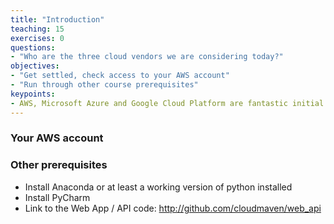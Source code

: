 ```yaml
---
title: "Introduction"
teaching: 15
exercises: 0
questions:
- "Who are the three cloud vendors we are considering today?"
objectives:
- "Get settled, check access to your AWS account"
- "Run through other course prerequisites"
keypoints:
- AWS, Microsoft Azure and Google Cloud Platform are fantastic initial public cloud resources.
---
```


### Your AWS account

### Other prerequisites

- Install Anaconda or at least a working version of python installed 
- Install PyCharm 
- Link to the Web App / API code: http://github.com/cloudmaven/web_api
